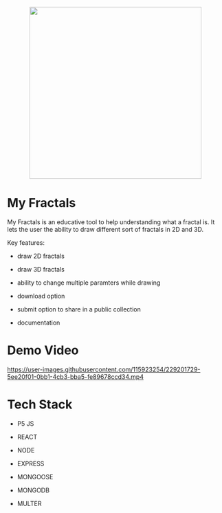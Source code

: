 <p align="center">
<img src='https://user-images.githubusercontent.com/115923254/229200340-7d50fda7-89d6-4933-97de-02fd941f9f27.png' height='400'/>
</p>


# My Fractals

My Fractals is an educative tool to help understanding what a fractal is. It lets the user the ability to draw different sort of fractals in 2D and 3D.

Key features:

- draw 2D fractals
  
- draw 3D fractals
  
- ability to change multiple paramters while drawing
  
- download option
  
- submit option to share in a public collection
  
- documentation
  

# Demo Video

https://user-images.githubusercontent.com/115923254/229201729-5ee20f01-0bb1-4cb3-bba5-fe89678ccd34.mp4

# Tech Stack

- P5 JS
  
- REACT

- NODE

- EXPRESS

- MONGOOSE

- MONGODB

- MULTER


